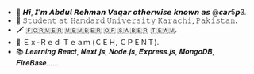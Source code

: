 - 👋 𝙃𝙞, 𝙄’𝙢 𝘼𝙗𝙙𝙪𝙡 𝙍𝙚𝙝𝙢𝙖𝙣 𝙑𝙖𝙦𝙖𝙧 𝙤𝙩𝙝𝙚𝙧𝙬𝙞𝙨𝙚 𝙠𝙣𝙤𝙬𝙣 𝙖𝙨 @𝙘𝙖𝙧5𝙥3.
- 🏫 𝚂𝚝𝚞𝚍𝚎𝚗𝚝 𝚊𝚝 𝙷𝚊𝚖𝚍𝚊𝚛𝚍 𝚄𝚗𝚒𝚟𝚎𝚛𝚜𝚒𝚝𝚢 𝙺𝚊𝚛𝚊𝚌𝚑𝚒, 𝙿𝚊𝚔𝚒𝚜𝚝𝚊𝚗.
- 🗡️ ​🇫​​🇴​​🇷​​🇲​​🇪​​🇷​ ​🇲​​🇪​​🇲​​🇧​​🇪​​🇷​ ​🇴​​🇫​ ​🇸​​🇦​​🇧​​🇪​​🇷​ ​🇹​​🇪​​🇦​​🇲​.
- 🔴 Ｅｘ-Ｒｅｄ Ｔｅａｍ (ＣＥＨ, ＣＰＥＮＴ).
- 📚 𝑳𝒆𝒂𝒓𝒏𝒊𝒏𝒈 𝑹𝒆𝒂𝒄𝒕, 𝑵𝒆𝒙𝒕.𝒋𝒔, 𝑵𝒐𝒅𝒆.𝒋𝒔, 𝑬𝒙𝒑𝒓𝒆𝒔𝒔.𝒋𝒔, 𝑴𝒐𝒏𝒈𝒐𝑫𝑩, 𝑭𝒊𝒓𝒆𝑩𝒂𝒔𝒆......


<!---
car5p3/car5p3 is a ✨ special ✨ repository because its `README.md` (this file) appears on your GitHub profile.
You can click the Preview link to take a look at your changes.
--->
